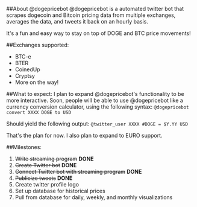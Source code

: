 ##About @dogepricebot
@dogepricebot is a automated twitter bot that scrapes dogecoin and Bitcoin pricing data from multiple exchanges, averages the data, and tweets it back on an hourly basis.

It's a fun and easy way to stay on top of DOGE and BTC price movements!

##Exchanges supported:
+ BTC-e
+ BTER
+ CoinedUp
+ Cryptsy
+ More on the way!

##What to expect:
I plan to expand @dogepricebot's functionality to be more interactive. Soon,
people will be able to use @dogepricebot like a currency conversion calculator,
using the following syntax:
    `@dogepricebot convert XXXX DOGE to USD`

Should yield the following output:
    `@twitter_user XXXX #DOGE = $Y.YY USD`

That's the plan for now. I also plan to expand to EURO support.

##Milestones:
1. ~~Write streaming program~~ **DONE**
2. ~~Create Twitter bot~~ **DONE**
3. ~~Connect Twitter bot with streaming program~~ **DONE**
4. ~~Publicize tweets~~ **DONE**
5. Create twitter profile logo
6. Set up database for historical prices
7. Pull from database for daily, weekly, and monthly visualizations

